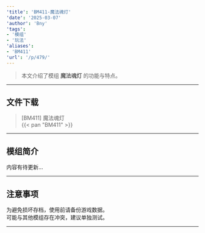 ```yaml
---
'title': 'BM411-魔法魂灯'
'date': '2025-03-07'
'author': 'Bny'
'tags':
- '模组'
- '玩法'
'aliases':
- 'BM411'
'url': '/p/479/'
---
```


> 本文介绍了模组 **魔法魂灯** 的功能与特点。

---

## 文件下载

> [BM411] 魔法魂灯  
{{< pan "BM411" >}}  

---

## 模组简介

>  
内容有待更新...  

---

## 注意事项

>  
为避免损坏存档，使用前请备份游戏数据。  
可能与其他模组存在冲突，建议单独测试。  

---

